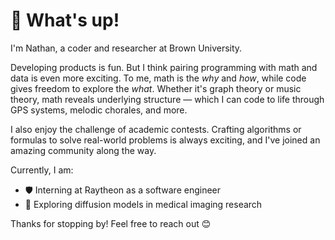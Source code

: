 # 👋 What's up!

I'm Nathan, a coder and researcher at Brown University.

Developing products is fun. But I think pairing programming with math and data is even more exciting. To me, math is the *why* and *how*, while code gives freedom to explore the *what*. Whether it's graph theory or music theory, math reveals underlying structure — which I can code to life through GPS systems, melodic chorales, and more.

I also enjoy the challenge of academic contests. Crafting algorithms or formulas to solve real-world problems is always exciting, and I've joined an amazing community along the way.

Currently, I am:
- 🛡️ Interning at Raytheon as a software engineer  
- 🧬 Exploring diffusion models in medical imaging research  

Thanks for stopping by! Feel free to reach out 😊  
